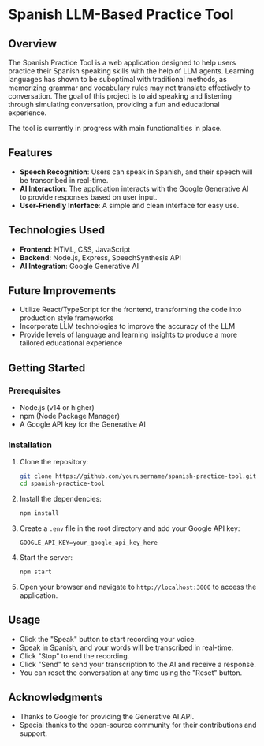 # Spanish LLM-Based Practice Tool 

## Overview

The Spanish Practice Tool is a web application designed to help users practice their Spanish speaking skills with the help of LLM agents. Learning languages has shown to be suboptimal with traditional methods, as memorizing grammar and vocabulary rules may not translate effectively to conversation. The goal of this project is to aid speaking and listening through simulating conversation, providing a fun and educational experience. 

The tool is currently in progress with main functionalities in place. 

## Features

- **Speech Recognition**: Users can speak in Spanish, and their speech will be transcribed in real-time.
- **AI Interaction**: The application interacts with the Google Generative AI to provide responses based on user input.
- **User-Friendly Interface**: A simple and clean interface for easy use. 

## Technologies Used

- **Frontend**: HTML, CSS, JavaScript
- **Backend**: Node.js, Express, SpeechSynthesis API
- **AI Integration**: Google Generative AI

## Future Improvements
- Utilize React/TypeScript for the frontend, transforming the code into production style frameworks
- Incorporate LLM technologies to improve the accuracy of the LLM
- Provide levels of language and learning insights to produce a more tailored educational experience

## Getting Started

### Prerequisites

- Node.js (v14 or higher)
- npm (Node Package Manager)
- A Google API key for the Generative AI

### Installation

1. Clone the repository:

   ```bash
   git clone https://github.com/yourusername/spanish-practice-tool.git
   cd spanish-practice-tool
   ```

2. Install the dependencies:

   ```bash
   npm install
   ```

3. Create a `.env` file in the root directory and add your Google API key:

   ```plaintext
   GOOGLE_API_KEY=your_google_api_key_here
   ```

4. Start the server:

   ```bash
   npm start
   ```

5. Open your browser and navigate to `http://localhost:3000` to access the application.

## Usage

- Click the "Speak" button to start recording your voice.
- Speak in Spanish, and your words will be transcribed in real-time.
- Click "Stop" to end the recording.
- Click "Send" to send your transcription to the AI and receive a response.
- You can reset the conversation at any time using the "Reset" button.

## Acknowledgments

- Thanks to Google for providing the Generative AI API.
- Special thanks to the open-source community for their contributions and support.
